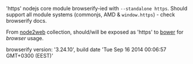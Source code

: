 'https' nodejs core module browserify-ied with `--standalone https`. Should support all module systems (commonjs, AMD & `window.https`) - check browserify docs.

From [node2web](http://github.com/anodynos/node2web) collection,
should/will be exposed as 'https' to [bower](http://bower.io) for *browser* usage.

browserify version: '3.24.10', build date 'Tue Sep 16 2014 00:06:57 GMT+0300 (EEST)'
